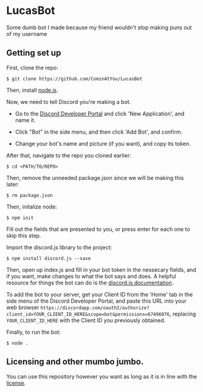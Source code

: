 # LucasBot
Some dumb bot I made because my friend wouldn't stop making puns out of my username

## Getting set up
First, clone the repo:


`$ git clone https://github.com/CominAtYou/LucasBot`


Then, install [node.js](https://nodejs.org).


Now, we need to tell Discord you're making a bot.


 - Go to the [Discord Developer Portal](https://discordapp.com/developers) and click 'New Application', and name it.


 - Click "Bot" in the side menu, and then click 'Add Bot', and confirm.


 - Change your bot's name and picture (if you want), and copy its token.


After that, navigate to the repo you cloned earlier:


`$ cd <PATH/TO/REPO>`


Then, remove the unneeded package.json since we will be making this later:


`$ rm package.json`


Then, initalize node:


`$ npm init`


Fill out the fields that are presented to you, or press enter for each one to skip this step.


Import the discord.js library to the project:


`$ npm install discord.js --save`


Then, open up index.js and fill in your bot token in the nessecary fields, and if you want, make changes to what the bot says and does. A helpful resource for things the bot can do is the [discord.js documentation](https://discord.js.org/#/docs/main/stable/general/welcome).


To add the bot to your server, get your Client ID from the 'Home' tab in the side menu of the Discord Developer Portal, and paste this URL into your web browser `https://discordapp.com/oauth2/authorize?client_id=YOUR_CLIENT_ID_HERE&scope=bot&permissions=67496976`, replacing `YOUR_CLIENT_ID_HERE` with the Client ID you previously obtained.


Finally, to run the bot:


`$ node .`


## Licensing and other mumbo jumbo.

You can use this repository however you want as long as it is in line with the [license](https://github.com/CominAtYou/LucasBot/blob/master/LICENSE). 